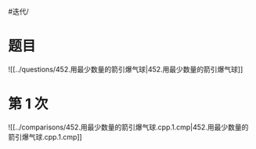 #迭代/

# 题目

![[../questions/452.用最少数量的箭引爆气球|452.用最少数量的箭引爆气球]]

# 第 1 次

![[../comparisons/452.用最少数量的箭引爆气球.cpp.1.cmp|452.用最少数量的箭引爆气球.cpp.1.cmp]]